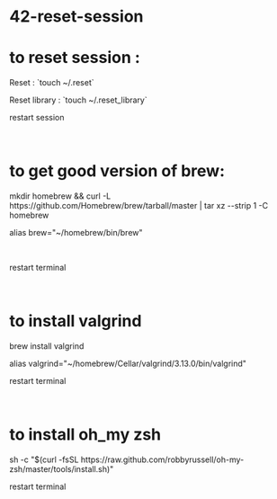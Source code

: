 # 42-reset-session

<h1>to reset session :</h1>
  <p>Reset : `touch ~/.reset`</p>
  <p>Reset library : `touch ~/.reset_library`</p>
  <p>restart session<p></br>

<h1>to get good version of brew:</h1>
  <p>mkdir homebrew && curl -L https://github.com/Homebrew/brew/tarball/master | tar xz --strip 1 -C homebrew</p>
  <p>alias brew="~/homebrew/bin/brew"</p></br>
   <p>restart terminal<p></br>
  
<h1>to install valgrind</h1>
  <p>brew install valgrind</p>
  <p>alias valgrind="~/homebrew/Cellar/valgrind/3.13.0/bin/valgrind"</p>
   <p>restart terminal<p></br>
 
<h1>to install oh_my zsh</h1>
  <p>sh -c "$(curl -fsSL https://raw.github.com/robbyrussell/oh-my-zsh/master/tools/install.sh)"</p>
   <p>restart terminal<p></br>
